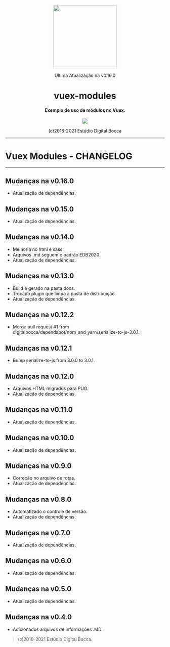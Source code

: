 <p align="center">
  <img src="https://estudiodigitalbocca.com.br/edb-logo.svg" width="200px">
  <p align="center">Ultima Atualização na v0.16.0</p>
  <h1 align="center">vuex-modules</h1>
  <h4 align="center">
    Exemplo de uso de módulos no Vuex.
  </h4>
  <p align="center">
    <img src="https://badgen.net/badge/version/v0.16.0/orange">
  </p>
  <p align="center">(c)2018-2021 Estúdio Digital Bocca</p>
</p>

---

# Vuex Modules - CHANGELOG

---

## Mudanças na v0.16.0

- Atualização de dependências.

## Mudanças na v0.15.0

- Atualização de dependências.

## Mudanças na v0.14.0

- Melhoria no html e sass.
- Arquivos .md seguem o padrão EDB2020.
- Atualização de dependências.

## Mudanças na v0.13.0

- Build é gerado na pasta docs.
- Trocado plugin que limpa a pasta de distribuição.
- Atualização de dependências.

## Mudanças na v0.12.2

- Merge pull request #1 from digitalbocca/dependabot/npm_and_yarn/serialize-to-js-3.0.1.

## Mudanças na v0.12.1

- Bump serialize-to-js from 3.0.0 to 3.0.1.

## Mudanças na v0.12.0

- Arquivos HTML migrados para PUG.
- Atualização de dependências.

## Mudanças na v0.11.0

- Atualização de dependências.

## Mudanças na v0.10.0

- Atualização de dependências.

## Mudanças na v0.9.0

- Correção no arquivo de rotas.
- Atualização de dependências.

## Mudanças na v0.8.0

- Automatizado o controle de versão.
- Atualização de dependências.

## Mudanças na v0.7.0

- Atualização de dependências.

## Mudanças na v0.6.0

- Atualização de dependências.

## Mudanças na v0.5.0

- Atualização de dependências.

## Mudanças na v0.4.0

- Adicionados arquivos de informações .MD.

> (c)2018-2021 Estúdio Digital Bocca.
